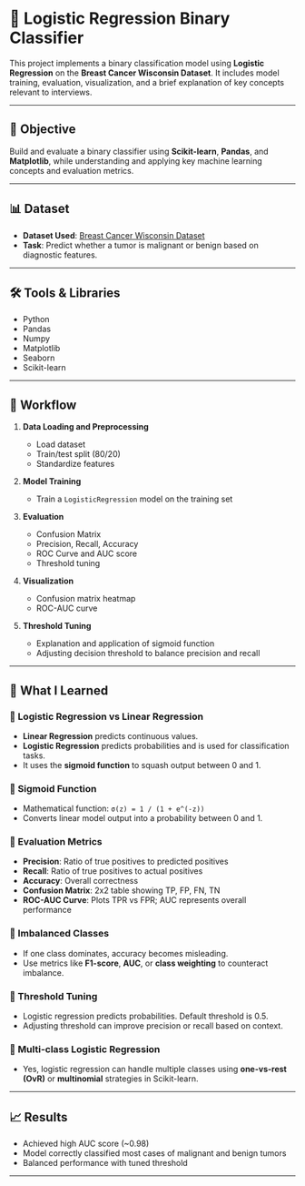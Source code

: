 # 🧠 Logistic Regression Binary Classifier

This project implements a binary classification model using **Logistic Regression** on the **Breast Cancer Wisconsin Dataset**. It includes model training, evaluation, visualization, and a brief explanation of key concepts relevant to interviews.

---

## 📌 Objective

Build and evaluate a binary classifier using **Scikit-learn**, **Pandas**, and **Matplotlib**, while understanding and applying key machine learning concepts and evaluation metrics.

---

## 📊 Dataset

- **Dataset Used**: [Breast Cancer Wisconsin Dataset](https://scikit-learn.org/stable/modules/generated/sklearn.datasets.load_breast_cancer.html)
- **Task**: Predict whether a tumor is malignant or benign based on diagnostic features.

---

## 🛠 Tools & Libraries

- Python
- Pandas
- Numpy
- Matplotlib
- Seaborn
- Scikit-learn

---

## 🔁 Workflow

1. **Data Loading and Preprocessing**
   - Load dataset
   - Train/test split (80/20)
   - Standardize features

2. **Model Training**
   - Train a `LogisticRegression` model on the training set

3. **Evaluation**
   - Confusion Matrix
   - Precision, Recall, Accuracy
   - ROC Curve and AUC score
   - Threshold tuning

4. **Visualization**
   - Confusion matrix heatmap
   - ROC-AUC curve

5. **Threshold Tuning**
   - Explanation and application of sigmoid function
   - Adjusting decision threshold to balance precision and recall

---

## 🧠 What I Learned

### 📍 Logistic Regression vs Linear Regression
- **Linear Regression** predicts continuous values.
- **Logistic Regression** predicts probabilities and is used for classification tasks.
- It uses the **sigmoid function** to squash output between 0 and 1.

### 📍 Sigmoid Function
- Mathematical function: `σ(z) = 1 / (1 + e^(-z))`
- Converts linear model output into a probability between 0 and 1.

### 📍 Evaluation Metrics
- **Precision**: Ratio of true positives to predicted positives
- **Recall**: Ratio of true positives to actual positives
- **Accuracy**: Overall correctness
- **Confusion Matrix**: 2x2 table showing TP, FP, FN, TN
- **ROC-AUC Curve**: Plots TPR vs FPR; AUC represents overall performance

### 📍 Imbalanced Classes
- If one class dominates, accuracy becomes misleading.
- Use metrics like **F1-score**, **AUC**, or **class weighting** to counteract imbalance.

### 📍 Threshold Tuning
- Logistic regression predicts probabilities. Default threshold is 0.5.
- Adjusting threshold can improve precision or recall based on context.

### 📍 Multi-class Logistic Regression
- Yes, logistic regression can handle multiple classes using **one-vs-rest (OvR)** or **multinomial** strategies in Scikit-learn.

---

## 📈 Results

- Achieved high AUC score (~0.98)
- Model correctly classified most cases of malignant and benign tumors
- Balanced performance with tuned threshold

---
